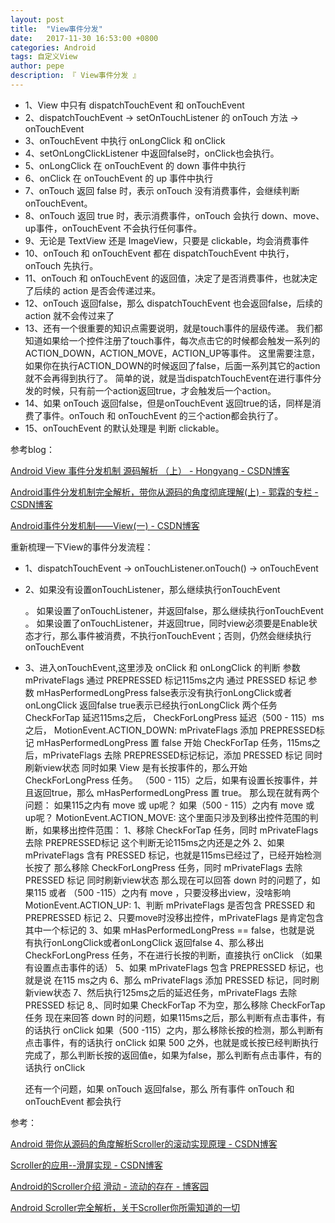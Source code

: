 ```yaml
---
layout: post
title:  "View事件分发"
date:   2017-11-30 16:53:00 +0800
categories: Android
tags: 自定义View
author: pepe
description: 『 View事件分发 』
---
```


* 1、View 中只有 dispatchTouchEvent 和 onTouchEvent
* 2、dispatchTouchEvent -> setOnTouchListener 的 onTouch 方法 -> onTouchEvent
* 3、onTouchEvent 中执行 onLongClick 和 onClick
* 4、setOnLongClickListener 中返回false时，onClick也会执行。
* 5、onLongClick 在 onTouchEvent 的 down 事件中执行
* 6、onClick 在 onTouchEvent 的 up 事件中执行
* 7、onTouch 返回 false 时，表示 onTouch 没有消费事件，会继续判断 onTouchEvent。
* 8、onTouch 返回 true 时，表示消费事件，onTouch 会执行 down、move、up事件，onTouchEvent 不会执行任何事件。
* 9、无论是 TextView 还是 ImageView，只要是 clickable，均会消费事件
* 10、onTouch 和 onTouchEvent 都在 dispatchTouchEvent 中执行，onTouch 先执行。
* 11、onTouch 和 onTouchEvent 的返回值，决定了是否消费事件，也就决定了后续的 action 是否会传递过来。
* 12、onTouch 返回false，那么 dispatchTouchEvent 也会返回false，后续的 action 就不会传过来了
* 13、还有一个很重要的知识点需要说明，就是touch事件的层级传递。
    我们都知道如果给一个控件注册了touch事件，每次点击它的时候都会触发一系列的ACTION_DOWN，ACTION_MOVE，ACTION_UP等事件。
    这里需要注意，如果你在执行ACTION_DOWN的时候返回了false，后面一系列其它的action就不会再得到执行了。
    简单的说，就是当dispatchTouchEvent在进行事件分发的时候，只有前一个action返回true，才会触发后一个action。
* 14、如果 onTouch 返回false，但是onTouchEvent 返回true的话，同样是消费了事件。onTouch 和 onTouchEvent 的三个action都会执行了。
* 15、onTouchEvent 的默认处理是 判断 clickable。


参考blog：

[Android View 事件分发机制 源码解析 （上） - Hongyang - CSDN博客](http://blog.csdn.net/lmj623565791/article/details/38960443)

[Android事件分发机制完全解析，带你从源码的角度彻底理解(上) - 郭霖的专栏 - CSDN博客](http://blog.csdn.net/guolin_blog/article/details/9097463/)

[Android事件分发机制——View(一) - CSDN博客](http://blog.csdn.net/dmk877/article/details/48781845)


重新梳理一下View的事件分发流程：

* 1、dispatchTouchEvent -> onTouchListener.onTouch() -> onTouchEvent
* 2、如果没有设置onTouchListener，那么继续执行onTouchEvent

    。 如果设置了onTouchListener，并返回false，那么继续执行onTouchEvent
    。 如果设置了onTouchListener，并返回true，同时view必须要是Enable状态才行，那么事件被消费，不执行onTouchEvent；否则，仍然会继续执行onTouchEvent
* 3、进入onTouchEvent,这里涉及 onClick 和 onLongClick 的判断
    参数 mPrivateFlags              通过 PREPRESSED 标记115ms之内
                                    通过 PRESSED    标记
    参数 mHasPerformedLongPress     false表示没有执行onLongClick或者onLongClick 返回false
                                    true表示已经执行onLongClick
    两个任务    CheckForTap                 延迟115ms之后，
                CheckForLongPress           延迟（500 - 115）ms之后，
    MotionEvent.ACTION_DOWN:
        mPrivateFlags 添加 PREPRESSED标记
        mHasPerformedLongPress 置 false
        开始  CheckForTap 任务，115ms之后，mPrivateFlags 去除 PREPRESSED标记标记，添加 PRESSED 标记
        同时刷新view状态
        同时如果 View 是有长按事件的，那么开始 CheckForLongPress 任务。
        （500 - 115）之后，如果有设置长按事件，并且返回true，那么 mHasPerformedLongPress 置 true。
        那么现在就有两个问题：
        如果115之内有 move 或 up呢？
        如果（500 - 115）之内有 move 或 up呢？
    MotionEvent.ACTION_MOVE:
        这个里面只涉及到移出控件范围的判断，如果移出控件范围：
        1、移除 CheckForTap 任务，同时  mPrivateFlags 去除 PREPRESSED标记
           这个判断无论115ms之内还是之外
        2、如果 mPrivateFlags 含有 PRESSED 标记，也就是115ms已经过了，已经开始检测长按了
           那么移除 CheckForLongPress 任务，同时 mPrivateFlags 去除 PRESSED 标记
           同时刷新view状态
        那么现在可以回答 down 时的问题了，如果115 或者 （500 -115）之内有 move ，只要没移出view，没啥影响
    MotionEvent.ACTION_UP:
         1、判断  mPrivateFlags 是否包含 PRESSED 和 PREPRESSED 标记
         2、只要move时没移出控件，mPrivateFlags 是肯定包含 其中一个标记的
         3、如果 mHasPerformedLongPress == false，也就是说  有执行onLongClick或者onLongClick 返回false
         4、那么移出 CheckForLongPress 任务，不在进行长按的判断，直接执行 onClick （如果有设置点击事件的话）
         5、如果 mPrivateFlags 包含 PREPRESSED 标记，也就是说 在115 ms之内
         6、那么 mPrivateFlags 添加 PRESSED 标记，同时刷新view状态
         7、然后执行125ms之后的延迟任务，mPrivateFlags 去除 PRESSED 标记
         8,、同时如果 CheckForTap 不为空，那么移除 CheckForTap 任务
        现在来回答 down 时的问题，如果115ms之后，那么判断有点击事件，有的话执行 onClick
        如果（500 -115）之内，那么移除长按的检测，那么判断有点击事件，有的话执行 onClick
        如果 500 之外，也就是或长按已经判断执行完成了，那么判断长按的返回值e，如果为false，那么判断有点击事件，有的话执行 onClick

    还有一个问题，如果 onTouch 返回false，那么 所有事件  onTouch 和 onTouchEvent 都会执行



参考：

[Android 带你从源码的角度解析Scroller的滚动实现原理 - CSDN博客](http://blog.csdn.net/xiaanming/article/details/17483273)

[Scroller的应用--滑屏实现 - CSDN博客](http://blog.csdn.net/jwzhangjie/article/details/38894379)

[Android的Scroller介绍 滑动 - 流动的存在 - 博客园](http://www.cnblogs.com/wzachenjian/p/3667554.html)

[Android Scroller完全解析，关于Scroller你所需知道的一切](http://blog.csdn.net/guolin_blog/article/details/48719871)

[scroller-url]:http://www.grepcode.com/file/repository.grepcode.com/java/ext/com.google.android/android/2.0_r1/android/widget/Scroller.java#Scroller.0mCurrX

[xiaanming-url]: http://blog.csdn.net/xiaanming
